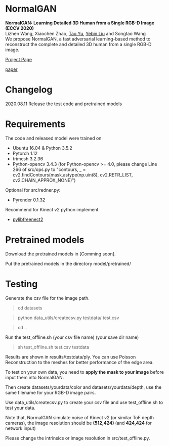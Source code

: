 # NormalGAN
**NormalGAN: Learning Detailed 3D Human from a Single RGB-D Image (ECCV 2020)**<br>
Lizhen Wang, Xiaochen Zhao, [Tao Yu](https://ytrock.com/), [Yebin Liu](http://www.liuyebin.com/) and Songtao Wang<br>
We propose NormalGAN, a fast adversarial learning-based method to reconstruct the complete and detailed 3D human from a single RGB-D image.

[Project Page](http://www.liuyebin.com/NormalGan/normalgan.html)

[paper](https://export.arxiv.org/abs/2007.15340)


# Changelog
2020.08.11 Release the test code and pretrained models

# Requirements
The code and released model were trained on
 * Ubuntu 16.04 & Python 3.5.2
 * Pytorch 1.12
 * trimesh 3.2.36
 * Python-opencv 3.4.3 (for Python-opencv >= 4.0, please change Line 266 of src/ops.py to "contours, _ = cv2.findContours(mask.astype(np.uint8), cv2.RETR_LIST, cv2.CHAIN_APPROX_NONE)")

Optional for src/redner.py:
 * Pyrender 0.1.32

Recommend for Kinect v2 python implement
 * [pylibfreenect2](https://github.com/r9y9/pylibfreenect2)


# Pretrained models
Download the pretrained models in [Comming soon].

Put the pretrained models in the directory model/pretrained/

# Testing
Generate the csv file for the image path. 
>cd datasets

>python data_utils/createcsv.py testdata/ test.csv

>cd ..

Run the test_offline.sh (your csv file name) (your save dir name)
>sh test_offline.sh test.csv testdata

Results are shown in results/testdata/ply. You can use Poisson Reconstruction to the meshes for better performance of the edge area.

To test on your own data, you need to **apply the mask to your image** before input them into NormalGAN. 

Then create datasets/yourdata/color and datasets/yourdata/depth, use the same filename for your RGB-D image pairs. 

Use data_utils/createcsv.py to create your csv file and use test_offline.sh to test your data.

Note that, NormalGAN simulate noise of Kinect v2 (or similar ToF depth cameras), the image resolution should be **(512,424)** (and **424,424** for network input)

Please change the intrinsics or image resolution in src/test_offline.py.

